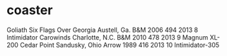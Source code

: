 # coaster
Goliath	Six Flags Over Georgia	Austell, Ga.	B&M	2006	494	2013
8	Intimidator	Carowinds	Charlotte, N.C.	B&M	2010	478	2013
9	Magnum XL-200	Cedar Point	Sandusky, Ohio	Arrow	1989	416	2013
10	Intimidator-305

